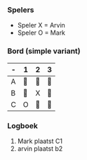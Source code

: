 ### Spelers

- Speler X = Arvin
- Speler O = Mark

### Bord (simple variant)

| -   | 1   | 2   | 3   |
| --- | --- | --- | --- |
| A   | 🔲  | 🔲  | 🔲  |
| B   | 🔲  | X   | 🔲  |
| C   | O   | 🔲  | 🔲  |

### Logboek

1. Mark plaatst C1
2. arvin plaatst b2
